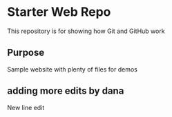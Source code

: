 # Starter Web Repo

This repository is for showing how Git and GitHub work

## Purpose

Sample website with plenty of files for demos
## adding more edits by dana 
New line edit 